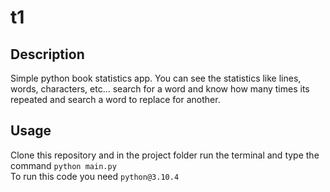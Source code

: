 # t1
## Description

Simple python book statistics app. 
You can see the statistics like lines, words, characters, etc... search for a word and know how many times its repeated and search a word to replace for another.

## Usage

Clone this repository and in the project folder run the terminal and type the command `python main.py` <br>
To run this code you need `python@3.10.4`
